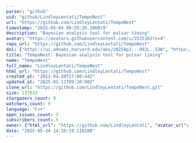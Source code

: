 ```yaml
---
parser: "github"
uid: "github/LindleyLentati/TempoNest"
url: "https://github.com/LindleyLentati/TempoNest"
timestamp: "2025-05-04 00:55:26.306019"
description: "Bayesian analysis tool for pulsar timing"
avatar: "https://avatars.githubusercontent.com/u/3535163?v=4"
repo_url: "https://github.com/LindleyLentati/TempoNest"
doi: ["https://ui.adsabs.harvard.edu/abs/2025ApJ...982L..53W", "https://ui.adsabs.harvard.edu/abs/2014MNRAS.437.3004L", "https://ui.adsabs.harvard.edu/abs/2025ascl.soft04031L/abstract"]
title: "TempoNest: Bayesian analysis tool for pulsar timing"
name: "TempoNest"
full_name: "LindleyLentati/TempoNest"
html_url: "https://github.com/LindleyLentati/TempoNest"
created_at: "2013-04-20T17:00:44Z"
updated_at: "2025-01-11T09:30:00Z"
clone_url: "https://github.com/LindleyLentati/TempoNest.git"
size: 137633
stargazers_count: 9
watchers_count: 9
language: "C++"
open_issues_count: 3
subscribers_count: 5
owner: {"html_url": "https://github.com/LindleyLentati", "avatar_url": "https://avatars.githubusercontent.com/u/3535163?v=4", "login": "LindleyLentati", "type": "User"}
date: "2025-05-24 14:26:19.118108"
---
```

